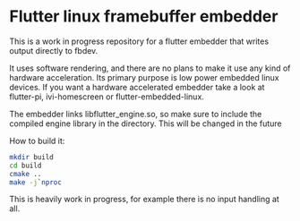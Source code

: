 # Flutter linux framebuffer embedder

This is a work in progress repository for a flutter embedder that writes output directly to fbdev. 

It uses software rendering, and there are no plans to make it use any kind of hardware acceleration. Its primary purpose is low power embedded linux devices. If you want a hardware accelerated embedder take a look at flutter-pi, ivi-homescreen or flutter-embedded-linux.

The embedder links libflutter_engine.so, so make sure to include the compiled engine library in the directory. This will be changed in the future

How to build it:
```bash
mkdir build
cd build
cmake ..
make -j`nproc
```

This is heavily work in progress, for example there is no input handling at all.